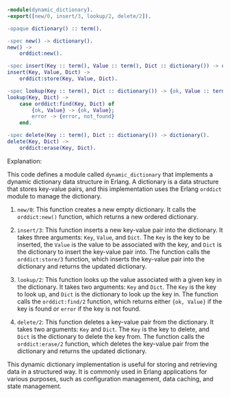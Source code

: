 ```erlang
-module(dynamic_dictionary).
-export([new/0, insert/3, lookup/2, delete/2]).

-opaque dictionary() :: term().

-spec new() -> dictionary().
new() ->
    orddict:new().

-spec insert(Key :: term(), Value :: term(), Dict :: dictionary()) -> dictionary().
insert(Key, Value, Dict) ->
    orddict:store(Key, Value, Dict).

-spec lookup(Key :: term(), Dict :: dictionary()) -> {ok, Value :: term()} | {error, not_found}.
lookup(Key, Dict) ->
    case orddict:find(Key, Dict) of
        {ok, Value} -> {ok, Value};
        error -> {error, not_found}
    end.

-spec delete(Key :: term(), Dict :: dictionary()) -> dictionary().
delete(Key, Dict) ->
    orddict:erase(Key, Dict).
```

Explanation:

This code defines a module called `dynamic_dictionary` that implements a dynamic dictionary data structure in Erlang. A dictionary is a data structure that stores key-value pairs, and this implementation uses the Erlang `orddict` module to manage the dictionary.

1. `new/0`: This function creates a new empty dictionary. It calls the `orddict:new()` function, which returns a new ordered dictionary.

2. `insert/3`: This function inserts a new key-value pair into the dictionary. It takes three arguments: `Key`, `Value`, and `Dict`. The `Key` is the key to be inserted, the `Value` is the value to be associated with the key, and `Dict` is the dictionary to insert the key-value pair into. The function calls the `orddict:store/3` function, which inserts the key-value pair into the dictionary and returns the updated dictionary.

3. `lookup/2`: This function looks up the value associated with a given key in the dictionary. It takes two arguments: `Key` and `Dict`. The `Key` is the key to look up, and `Dict` is the dictionary to look up the key in. The function calls the `orddict:find/2` function, which returns either `{ok, Value}` if the key is found or `error` if the key is not found.

4. `delete/2`: This function deletes a key-value pair from the dictionary. It takes two arguments: `Key` and `Dict`. The `Key` is the key to delete, and `Dict` is the dictionary to delete the key from. The function calls the `orddict:erase/2` function, which deletes the key-value pair from the dictionary and returns the updated dictionary.

This dynamic dictionary implementation is useful for storing and retrieving data in a structured way. It is commonly used in Erlang applications for various purposes, such as configuration management, data caching, and state management.